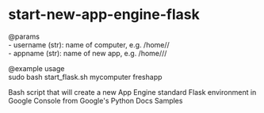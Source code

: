 # start-new-app-engine-flask

@params  
	- username (str): name of computer, e.g. /home/<username>/  
	- appname (str): name of new app, e.g. /home/<username>/<appname>/  
  
@example usage  
	sudo bash start_flask.sh mycomputer freshapp  
  
Bash script that will create a new App Engine standard Flask environment in Google Console from Google's Python Docs Samples
